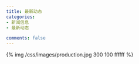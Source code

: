 ```yaml
---
title: 最新动态
categories:
- 新闻信息
- 最新动态

comments: false
---
```


{% img  /css/images/production.jpg 300 100 ffffff %}